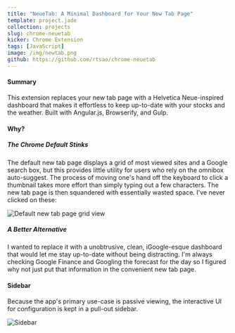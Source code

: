 ```yaml
---
title: "NeueTab: A Minimal Dashboard for Your New Tab Page"
template: project.jade
collection: projects
slug: chrome-neuetab
kicker: Chrome Extension
tags: [JavaScript]
image: /img/newtab.png
github: https://github.com/rtsao/chrome-neuetab
---
```


#### Summary

This extension replaces your new tab page with a Helvetica Neue-inspired dashboard that makes it effortless to keep up-to-date with your stocks and the weather. Built with Angular.js, Browserify, and Gulp.

#### Why?

##### The Chrome Default Stinks

The default new tab page displays a grid of most viewed sites and a Google search box, but this provides little utility for users who rely on the omnibox auto-suggest. The process of moving one's hand off the keyboard to click a thumbnail takes more effort than simply typing out a few characters. The new tab page is then squandered with essentially wasted space. I've never clicked on these:

![Default new tab page grid view](/img/newtabgrid.png)

##### A Better Alternative

I wanted to replace it with a unobtrusive, clean, iGoogle-esque dashboard that would let me stay up-to-date without being distracting. I'm always checking Google Finance and Googling the forecast for the day so I figured why not just put that information in the convenient new tab page.

#### Sidebar

Because the app's primary use-case is passive viewing, the interactive UI for configuration is kept in a pull-out sidebar.

![Sidebar](/img/sidebar.png)